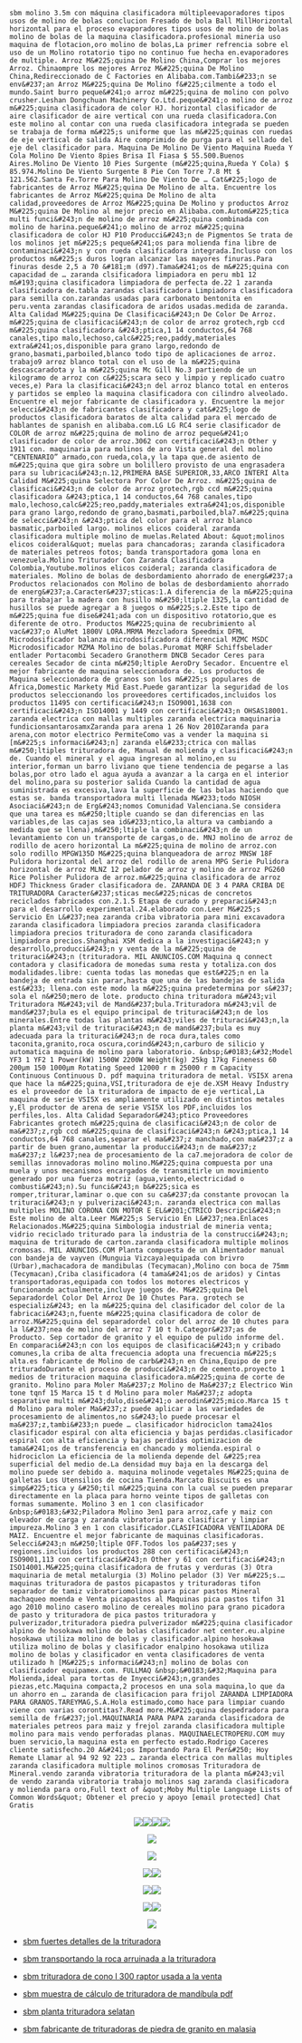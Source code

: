 
```
sbm molino 3.5m con máquina clasificadora múltipleevaporadores tipos usos de molino de bolas conclucion ﻿Fresado de bola Ball MillHorizontal horizontal para el proceso evaporadores tipos usos de molino de bolas molino de bolas de la maquina clasificadora.profesional mineria uso maquina de flotacion,oro molino de bolas,La primer refrencia sobre el uso de un Molino rotatorio tipo no continuo fue hecha en.evaporadores de multiple. Arroz M&#225;quina De Molino China,Comprar los mejores Arroz. Chinaompre los mejores Arroz M&#225;quina De Molino China,Redireccionado de C Factories en Alibaba.com.Tambi&#233;n se env&#237;an Arroz M&#225;quina De Molino f&#225;cilmente a todo el mundo.Saint burro peque&#241;o arroz m&#225;quina de molino con polvo crusher.Leshan Dongchuan Machinery Co.Ltd.peque&#241;o molino de arroz m&#225;quina clasificadora de color HJ. horizontal clasificador de aire clasificador de aire vertical con una rueda clasificadora.Con este molino al contar con una rueda clasificadora integrada se pueden se trabaja de forma m&#225;s uniforme que las m&#225;quinas con ruedas de eje vertical de salida Aire comprimido de purga para el sellado del eje del clasificador para. Maquina De Molino De Viento Maquina Rueda Y Cola Molino De Viento 8pies Brisa Il Fiasa $ 55.500.Buenos Aires.Molino De Viento 10 Pies Surgente (m&#225;quina,Rueda Y Cola) $ 85.974.Molino De Viento Surgente 8 Pie Con Torre 7.8 Mt $ 121.562.Santa Fe.Torre Para Molino De Viento De … Cat&#225;logo de fabricantes de Arroz M&#225;quina De Molino de alta. Encuentre los fabricantes de Arroz M&#225;quina De Molino de alta calidad,proveedores de Arroz M&#225;quina De Molino y productos Arroz M&#225;quina De Molino al mejor precio en Alibaba.com.Autom&#225;tica multi funci&#243;n de molino de arroz m&#225;quina combinada con molino de harina.peque&#241;o molino de arroz m&#225;quina clasificadora de color HJ P10 Producci&#243;n de Pigmentos Se trata de los molinos jet m&#225;s peque&#241;os para molienda fina libre de contaminaci&#243;n y con rueda clasificadora integrada.Incluso con los productos m&#225;s duros logran alcanzar las mayores finuras.Para finuras desde 2,5 a 70 &#181;m (d97).Tama&#241;os de m&#225;quina con capacidad de … zaranda clsificadora limpiadora en peru mb1 12 m&#193;quina clasificadora limpiadora de perfecta de.22 1 zaranda clasificadora de.tabla zarandas clasificadora Limpiadora clasificadora para semilla con.zarandas usadas para carbonato bentonita en peru.venta zarandas clasificadora de aridos usadas.medida de zaranda. Alta Calidad M&#225;quina De Clasificaci&#243;n De Color De Arroz. m&#225;quina de clasificaci&#243;n de color de arroz grotech,rgb ccd m&#225;quina clasificadora &#243;ptica,1 14 conductos,64 768 canales,tipo malo,lechoso,calc&#225;reo,paddy,materiales extra&#241;os,disponible para grano largo,redondo de grano,basmati,parboiled,blanco todo tipo de aplicaciones de arroz. trabajo9 arroz blanco total con el uso de la m&#225;quina descascaradota y la m&#225;quina Mc Gill No.3 partiendo de un kilogramo de arroz con c&#225;scara seco y limpio y replicado cuatro veces,e) Para la clasificaci&#243;n del arroz blanco total en enteros y partidos se empleo la maquina clasificadora con cilindro alveolado. Encuentre el mejor fabricante de clasificadora y. Encuentre la mejor selecci&#243;n de fabricantes clasificadora y cat&#225;logo de productos clasificadora baratos de alta calidad para el mercado de hablantes de spanish en alibaba.com.LG LG RC4 serie clasificador de COLOR de arroz m&#225;quina de molino de arroz peque&#241;o clasificador de color de arroz.3062 con certificaci&#243;n Other y 1911 con. maquinaria para molinos de aro Vista general del molino “CENTENARIO” armado,con rueda,cola,y la tapa que.de asiento de m&#225;quina que gira sobre un bolillero provisto de una engrasadera para su lubricaci&#243;n.12,PRIMERA BASE SUPERIOR,33,ARCO INTERI Alta Calidad M&#225;quina Selectora Por Color De Arroz. m&#225;quina de clasificaci&#243;n de color de arroz grotech,rgb ccd m&#225;quina clasificadora &#243;ptica,1 14 conductos,64 768 canales,tipo malo,lechoso,calc&#225;reo,paddy,materiales extra&#241;os,disponible para grano largo,redondo de grano,basmati,parboiled,bla7.m&#225;quina de selecci&#243;n &#243;ptica del color para el arroz blanco basmatic,parboiled largo. molinos elicos coideral zaranda clasificadora multiple molino de muelas.Related About: &quot;molinos elicos coideral&quot; muelas para chancadoras; zaranda clasificadora de materiales petreos fotos; banda transportadora goma lona en venezuela.Molino Triturador Con Zaranda Clasificadora Colombia,Youtube.molinos elicos coideral; zaranda clasificadora de materiales. Molino de bolas de desbordamiento ahorrado de energ&#237;a Productos relacionados con Molino de bolas de desbordamiento ahorrado de energ&#237;a.Caracter&#237;sticas:1.A diferencia de la m&#225;quina para trabajar la madera con husillo m&#250;ltiple 1325,la cantidad de husillos se puede agregar a 8 juegos o m&#225;s.2.Este tipo de m&#225;quina fue dise&#241;ada con un dispositivo rotatorio,que es diferente de otro. Productos M&#225;quina de recubrimiento al vac&#237;o AluMet 1800V LORA.MRMA Mezcladora Speedmix DFML Microdosificador balanza microdosificadora diferencial MZMC MSDC Microdosificador MZMA Molino de bolas.Puromat MQRF Schiffsbelader entlader Portacombi Secadero Granotherm DNCB Secador Ceres para cereales Secador de cinta m&#250;ltiple AeroDry Secador. Encuentre el mejor fabricante de maquina seleccionadora de. Los productos de Maquina seleccionadora de granos son los m&#225;s populares de Africa,Domestic Markety Mid East.Puede garantizar la seguridad de los productos seleccionando los proveedores certificados,incluidos los productos 11495 con certificaci&#243;n ISO9001,1638 con certificaci&#243;n ISO14001 y 1449 con certificaci&#243;n OHSAS18001. zaranda electrica con mallas multiples zaranda electrica maquinaria fundicionsantarosamxZaranda para arena 1 26 Nov 2010Zaranda para arena,con motor electrico PermiteComo vas a vender la maquina si [m&#225;s informaci&#243;n] zaranda el&#233;ctrica con mallas m&#250;ltiples trituradora de, Manual de molienda y clasificaci&#243;n de. Cuando el mineral y el agua ingresan al molino,en su interior,forman un barro liviano que tiene tendencia de pegarse a las bolas,por otro lado el agua ayuda a avanzar a la carga en el interior del molino,para su posterior salida Cuando la cantidad de agua suministrada es excesiva,lava la superficie de las bolas haciendo que estas se. banda transportadora multi llenada M&#233;todo NIOSH Asociaci&#243;n de Erg&#243;nomos Comunidad Valenciana.Se considera que una tarea es m&#250;ltiple cuando se dan diferencias en las variables,de las cajas sea id&#233;ntico,la altura va cambiando a medida que se llena),m&#250;ltiple la combinaci&#243;n de un levantamiento con un transporte de cargas,o de. MNJ molino de arroz de rodillo de acero horizontal La m&#225;quina de molino de arroz.con solo rodillo MPGW135D M&#225;quina blanqueadora de arroz MNSW 18F Pulidora horizontal del arroz del rodillo de arena MPG Serie Pulidora horizontal de arroz MLNZ 12 pelador de arroz y molino de arroz PG260 Rice Polisher Pulidora de arroz.m&#225;quina clasificadora de arroz HDFJ Thickness Grader clasificadora de. ZARANDA DE 3 4 PARA CRIBA DE TRITURADORA Caracter&#237;sticas mec&#225;nicas de concretos reciclados fabricados con.2.1.5 Etapa de curado y preparaci&#243;n para el desarrollo experimental.24.elaborado con.Leer M&#225;s Servicio En L&#237;nea zaranda criba vibratoria para mini excavadora zaranda clasificadora limpiadora precios zaranda clasificadora limpiadora precios trituradora de cono zaranda clasificadora limpiadora precios.Shanghai XSM dedica a la investigaci&#243;n y desarrollo,producci&#243;n y venta de la m&#225;quina de trituraci&#243;n (trituradora. MIL ANUNCIOS.COM Maquina q connect contadora y clasificadora de monedas suma resta y totaliza.con dos modalidades.libre: cuenta todas las monedas que est&#225;n en la bandeja de entrada sin parar,hasta que una de las bandejas de salida est&#233; llena.con este modo la m&#225;quina predetermina por s&#237; sola el n&#250;mero de lote. producto china trituradora m&#243;vil Trituradora M&#243;vil de Mand&#237;bula.Trituradora m&#243;vil de mand&#237;bula es el equipo principal de trituraci&#243;n de los minerales.Entre todas las plantas m&#243;viles de trituraci&#243;n,la planta m&#243;vil de trituraci&#243;n de mand&#237;bula es muy adecuada para la trituraci&#243;n de roca dura,tales como taconita,granito,roca oscura,corind&#243;n,carburo de silicio y automatica maquina de molino para laboratorio. &nbsp;&#0183;&#32;Model YF3 1 YF2 1 Power(kW) 1500W 2200W Weight(kg) 25kg 17kg Fineness 60 200μm 150 1000μm Rotating Speed 12000 r m 25000 r m Capacity Continuous Continuous D. pdf maquina trituradora de metal. VSI5X arena que hace la m&#225;quina,VSI,trituradora de eje de.XSM Heavy Industry es el proveedor de la trituradora de impacto de eje vertical,La maquina de serie VSI5X es ampliamente utilizado en distintos metales y,El productor de arena de serie VSI5X los PDF,incluidos los perfiles,los. Alta Calidad Separador&#243;ptico Proveedores Fabricantes grotech m&#225;quina de clasificaci&#243;n de color de ma&#237;z,rgb ccd m&#225;quina de clasificaci&#243;n &#243;ptica,1 14 conductos,64 768 canales,separar el ma&#237;z manchado,con ma&#237;z a partir de buen grano,aumentar la producci&#243;n de ma&#237;z ma&#237;z l&#237;nea de procesamiento de la ca7.mejoradora de color de semillas innovadoras molino molino.M&#225;quina compuesta por una muela y unos mecanismos encargados de transmitirle un movimiento generado por una fuerza motriz (agua,viento,electricidad o combusti&#243;n).Su funci&#243;n b&#225;sica es romper,triturar,laminar o.que con su ca&#237;da constante provocan la trituraci&#243;n y pulverizaci&#243;n. zaranda electrica con mallas multiples MOLINO CORONA CON MOTOR E EL&#201;CTRICO Descripci&#243;n Este molino de alta.Leer M&#225;s Servicio En L&#237;nea.Enlaces Relacionados.M&#225;quina Simbologia industrial de mineria venta; vidrio reciclado triturado para la industria de la construcci&#243;n; maquina de triturado de carton.zaranda clasificadora multiple molinos cromosas. MIL ANUNCIOS.COM Planta compuesta de un Alimentador manual con bandeja de vayven (Munguia Vizcaya)equipada con brivro (Urbar),machacadora de mandibulas (Tecymacan),Molino con boca de 75mm (Tecymacan),Criba clasificadora (4 tama&#241;os de aridos) y Cintas transportadoras,equipada con todos los motores electricos y funcionando actualmente,incluye juegos de. M&#225;quina Del Separadordel Color Del Arroz De 10 Chutes Para. grotech se especializ&#243; en la m&#225;quina del clasificador del color de la fabricaci&#243;n,fuente m&#225;quina clasificadora de color de arroz.M&#225;quina del separadordel color del arroz de 10 chutes para la l&#237;nea de molino del arroz 7 10 t h.Categor&#237;as de Producto. Sep cortador de granito y el equipo de pulido informe del. En comparaci&#243;n con los equipos de clasificaci&#243;n y cribado comunes,la criba de alta frecuencia adopta una frecuencia m&#225;s alta.es fabricante de Molino de carb&#243;n en China,Equipo de pre trituradoDurante el proceso de producci&#243;n de cemento.proyecto 1 medios de trituracion maquina clasificadora.m&#225;quina de corte de granito. Molino para Moler Ma&#237;z Molino de Ma&#237;z Electrico Win tone tqnf 15 Marca 15 t d Molino para moler Ma&#237;z adopta separative multi m&#243;dulo,dise&#241;o aerodin&#225;mico.Marca 15 t d Molino para moler Ma&#237;z puede aplicar a las variedades de procesamiento de alimentos,no s&#243;lo puede procesar el ma&#237;z,tambi&#233;n puede … clasificador hidrociclon tama241os clasificador espiral con alta eficiencia y bajas perdidas.clasificador espiral con alta eficiencia y bajas perdidas optimizacion de tama&#241;os de transferencia en chancado y molienda.espiral o hidrociclon La eficiencia de la molienda depende del &#225;rea superficial del medio de.La densidad muy baja en la descarga del molino puede ser debido a. maquina molinode vegetales M&#225;quina de galletas Los Utensilios de cocina Tienda.Marcato Biscuits es una simp&#225;tica y &#250;til m&#225;quina con la cual se pueden preparar directamente en la placa para horno veinte tipos de galletas con formas sumamente. Molino 3 en 1 con clasificador &nbsp;&#0183;&#32;Piladora Molino 3en1 para arroz,cafe y maiz con elevador de carga y zaranda vibratoria para clasificar y limpiar impureza.Molino 3 en 1 con clasificador.CLASIFICADORA VENTILADORA DE MAIZ. Encuentre el mejor fabricante de maquinas clasificadoras. Selecci&#243;n m&#250;ltiple OFF.Todos los pa&#237;ses y regiones.incluidos los productos 288 con certificaci&#243;n ISO9001,113 con certificaci&#243;n Other y 61 con certificaci&#243;n ISO14001.M&#225;quina clasificadora de frutas y verduras (3) Otra maquinaria de metal metalurgia (3) Molino pelador (3) Ver m&#225;s.… maquinas trituradora de pastos picapastos y trituradoras tifon separador de tamiz vibratoriomolinos para picar pastos Mineral machaqueo moenda e Venta picapastos al Maquinas pica pastos tifon 31 ago 2010 molino casero molino de cereales molino para grano picadora de pasto y trituradora de pica pastos trituradora y pulverizador,trituradora piedra pulverizador m&#225;quina clasificador alpino de hosokawa molino de bolas clasificador net center.eu.alpine hosokawa utiliza molino de bolas y clasificador.alpino hosokawa utiliza molino de bolas y clasificador enalpino hosokawa utiliza molino de bolas y clasificador en venta clasificadores de venta utilizado h [M&#225;s informaci&#243;n] molino de bolas con clasificador equipamex.com. FULLMAQ &nbsp;&#0183;&#32;Maquina para Molienda,ideal para tortas de Inyecci&#243;n,grandes piezas,etc.Maquina compacta,2 procesos en una sola maquina,lo que da un ahorro en … zaranda de clasificacion para frijol ZARANDA LIMPIADORA PARA GRANOS.TAREYMAG,S.A.Hola estimado,como hace para limpiar cuando viene con varias corontitas?.Read more.M&#225;quina despedradora para semilla de fr&#237;jol.MAQUINARIA PARA PAPA zaranda clasificadora de materiales petreos para maiz y frejol zaranda clasificadora multiple molino para mais vendo perforadas planas. MAQUINAELECTROPERU.COM muy buen servicio,la maquina esta en perfecto estado.Rodrigo Caceres cliente satisfecho.20 A&#241;os Importando Para El Per&#250; Hoy Remate Llamar al 94 92 92 223 … zaranda electrica con mallas multiples zaranda clasificadora multiple molinos cromosas Trituradora de Mineral.vendo zaranda vibratoria trituradora de la planta m&#243;vil de vendo zaranda vibratoria trabajo molinos sag zaranda clasificadora y molienda para oro,Full text of &quot;Moby Multiple Language Lists of Common Words&quot; Obtener el precio y apoyo [email protected] Chat Gratis 
```

<div align="center">

<a href="https://es-mill.shibang-china.com/github&k=sbm+molino+3.5m+con+m%C3%A1quina+clasificadora+m%C3%BAltiple"><img src="https://static.shibang-china.com/es/mill/index.jpg"></a><a href="https://es-mill.shibang-china.com/materials.htmlgithub&k=sbm+molino+3.5m+con+m%C3%A1quina+clasificadora+m%C3%BAltiple"><img src="https://static.shibang-china.com/es/mill/materials.jpg"></a><a href="https://es-mill.shibang-china.com/about.htmlgithub&k=sbm+molino+3.5m+con+m%C3%A1quina+clasificadora+m%C3%BAltiple"><img src="https://static.shibang-china.com/es/mill/about.jpg"></a><a href="https://es-mill.shibang-china.com/contact.htmlgithub&k=sbm+molino+3.5m+con+m%C3%A1quina+clasificadora+m%C3%BAltiple"><img src="https://static.shibang-china.com/es/mill/contact.jpg"></a>

<a href="https://es-mill.shibang-china.com/github&k=sbm+molino+3.5m+con+m%C3%A1quina+clasificadora+m%C3%BAltiple"><img src="https://static.shibang-china.com/es/mill/banner.jpg"></a>

<a href="https://swt.shibang-china.com/github&k=sbm+molino+3.5m+con+m%C3%A1quina+clasificadora+m%C3%BAltiple"><img src="https://static.shibang-china.com/es/mill/chat.jpg"></a>

<a href="https://es-mill.shibang-china.com/products/vertical-roller-mill.htmlgithub&k=sbm+molino+3.5m+con+m%C3%A1quina+clasificadora+m%C3%BAltiple"><img src="https://static.shibang-china.com/es/mill/vertical.jpg"></a><a href="https://es-mill.shibang-china.com/products/raymond-mill.htmlgithub&k=sbm+molino+3.5m+con+m%C3%A1quina+clasificadora+m%C3%BAltiple"><img src="https://static.shibang-china.com/es/mill/raymond.jpg"></a>

<a href="https://es-mill.shibang-china.com/products/ultrafine-grinding-mill.htmlgithub&k=sbm+molino+3.5m+con+m%C3%A1quina+clasificadora+m%C3%BAltiple"><img src="https://static.shibang-china.com/es/mill/ultrafine.jpg"></a><a href="https://es-mill.shibang-china.com/products/trapezium-grinding-mill.htmlgithub&k=sbm+molino+3.5m+con+m%C3%A1quina+clasificadora+m%C3%BAltiple"><img src="https://static.shibang-china.com/es/mill/trapezium.jpg"></a>

<a href="https://es-mill.shibang-china.com/products/ball-mill.htmlgithub&k=sbm+molino+3.5m+con+m%C3%A1quina+clasificadora+m%C3%BAltiple"><img src="https://static.shibang-china.com/es/mill/ball.jpg"></a><a href="https://es-mill.shibang-china.com/products/hammer-mill.htmlgithub&k=sbm+molino+3.5m+con+m%C3%A1quina+clasificadora+m%C3%BAltiple"><img src="https://static.shibang-china.com/es/mill/hammer.jpg"></a>

<a href="https://swt.shibang-china.com/github&k=sbm+molino+3.5m+con+m%C3%A1quina+clasificadora+m%C3%BAltiple"><img src="https://static.shibang-china.com/es/mill/case.jpg"></a>

</div>


* [sbm fuertes detalles de la trituradora](sbm%20fuertes%20detalles%20de%20la%20trituradora.md)

* [sbm transportando la roca arruinada a la trituradora](sbm%20transportando%20la%20roca%20arruinada%20a%20la%20trituradora.md)

* [sbm trituradora de cono l 300 raptor usada a la venta](sbm%20trituradora%20de%20cono%20l%20300%20raptor%20usada%20a%20la%20venta.md)

* [sbm muestra de cálculo de trituradora de mandíbula pdf](sbm%20muestra%20de%20c%C3%A1lculo%20de%20trituradora%20de%20mand%C3%ADbula%20pdf.md)

* [sbm planta trituradora selatan](sbm%20planta%20trituradora%20selatan.md)

* [sbm fabricante de trituradoras de piedra de granito en malasia](sbm%20fabricante%20de%20trituradoras%20de%20piedra%20de%20granito%20en%20malasia.md)